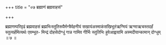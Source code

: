 +++
title = "०७ ब्रह्माणं ब्रह्मवाहसं"

+++

ब्रह्माणम्परिवृढं ब्रह्मवाहसं ब्रह्मभिःस्तुतिरूपैर्मन्त्रैर्वहनीयं सखायंअस्माकंसखिभूतंऋग्मियं ऋग्माऋचस्तदर्हं स्तुत्यर्हमित्यर्थः एवम्भूत- मिन्द्रं दोहसेदोग्धुं गान्न गामिव गीर्भिः स्तुतिभिः हुवेआह्वयामि अस्मदीयान्कामान् दोग्धुम् ॥ ७ ॥